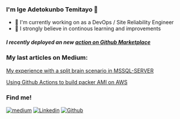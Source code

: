 ### I'm Ige Adetokunbo Temitayo 👋

- 🔭 I'm currently working on as a DevOps / Site Reliability Engineer
- 🌱 I strongly believe in continous learning and improvements

##### I recently deployed an new [action on Github Marketplace](https://github.com/marketplace/actions/packer-build-on-aws)

### My last articles on Medium:

[My experience with a split brain scenario in MSSQL-SERVER](https://igeadetokunbo.medium.com/my-experience-with-a-split-brain-scenario-in-mssql-server-6e5da827f671)

[Using Github Actions to build packer AMI on AWS](https://igeadetokunbo.medium.com/using-github-actions-to-build-packer-ami-on-aws-1c1f299e13a7)


### Find me!

[![medium](https://aleen42.github.io/badges/src/medium.svg)](https://medium.com/@igeadetokunbo)
[![Linkedin](https://img.shields.io/badge/-LinkedIn-blue?style=flat&logo=Linkedin&logoColor=white)](https://www.linkedin.com/in/igeadetokunbo/)
[![Github](https://img.shields.io/badge/-Github-000?style=flat&logo=Github&logoColor=white)](https://github.com/ExitoLab)